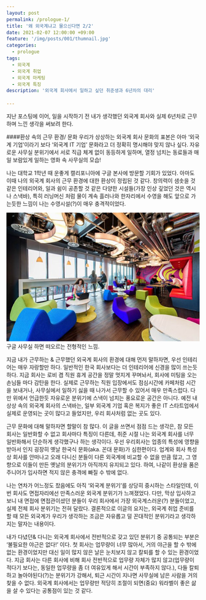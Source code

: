 ```yaml
---
layout: post
permalink: /prologue-1/
title: '왜 외국계냐고 물으신다면 2/2'
date: 2021-02-07 12:00:00 +09:00
feature: '/img/posts/001/thumnail.jpg'
categories:
  - prologue
tags:
  - 외국계
  - 외국계 취업
  - 외국계 마케팅
  - 외국계 특징
description: '외국계 회사에서 일하고 싶던 취준생과 6년차의 대리'

---
```

지난 포스팅에 이어, 일을 시작하기 전 내가 생각했던 외국계 회사와 실제 6년차로 근무하며 느낀 생각을 써보려 한다.


####환상 속의 근무 환경/ 문화
우리가 상상하는 외국계 회사 문화의 표본은 아마 ‘외국계 기업’이라기 보다 ‘외국계 IT 기업’ 문화라고 더 정확히 명시해야 맞지 않나 싶다. 자유로운 사무실 분위기에서 서로 직급 체계 없이 동등하게 일하며, 열정 넘치는 동료들과 매일 보람있게 일하는 영화 속 사무실의 모습!

나는 대학교 1학년 때 운좋게 캘리포니아에 구글 본사에 방문할 기회가 있었다. 아마도 이때 나의 외국계 회사의 근무 환경에 대한 환상이 정립된 것 같다. 창의력이 샘솟을 것 같은 인테리어와, 일과 쉼이 공존할 것 같은 다양한 시설들(가장 인상 깊었던 것은 역시나 스낵바), 특히 러닝머신 처럼 물이 계속 흘러나와 한자리에서 수영을 해도 앞으로 가는듯한 느낌이 나는 수영시설(?)이 매우 충격적이었다.

![환상 속 외국계 회사 사무실](/img/posts/002/google.jpg)
구글 사무실 하면 떠오르는 전형적인 느낌.

지금 내가 근무하는 & 근무했던 외국계 회사의 환경에 대해 먼저 말하자면, 우선 인테리어는 매우 자랑할만 하다. 일반적인 한국 회사보다는 더 인테리어에 신경을 많이 쓰는듯 하다. 지금 회사는 로비 겸 직원 휴게 공간을 정말 멋지게 꾸며놔서, 회사에 미팅을 오는 손님들 마다 감탄을 한다. 실제로 근무하는 직원 입장에서도 점심시간에 카페처럼 시간을 보내거나, 사무실에서 일하기 싫을 때 나가서 근무할 수 있어서 매우 만족스럽다. 다만 위에서 언급한듯 자유로운 분위기에 스낵이 넘치는 풍요로운 공간은 아니다.  예전 내 상상 속의 외국계 회사의 스낵바는, 일부 외국계 기업 혹은 복지가 좋은 IT 스타트업에서 실제로 운영되는 곳이 많다고 들었지만, 우리 회사처럼 없는 곳도 있다.

근무 문화에 대해 말하자면 할말이 참 많다. 이 글을 쓰면서 점점 드는 생각은, 참 모든 회사는 일반화할 수 없고 회사마다 특징이 다른데, 취준 시절 나는 외국계 회사를 너무 일반화해서 단순하게 생각했구나 하는 생각이다. 우선 우리회사는 업종의 특성에 영향을 받아서 인지 굉장히 옛날 한국식 문화(aka. 꼰대 문화)가 심한편이다. 업계와 회사 특성 상 회사를 안떠나고 오래 다니신 분들이 다른 외국계에 비교할 수 없을 만큼 많고, 그 영향으로 이들이 만든 옛날의 분위기가 아직까지 유지되고 있다. 하여, 나같이 환상을 품은 주니어가 입사하면 적지 않은 충격에 빠질 수 밖에 없다.

나는 연차가 어느정도 찼음에도 아직 ‘외국계 분위기’를 상당히 중시하는 스타일인데, 이번 회사도 면접자리에선 만족스러운 외국계 분위기가 느껴졌었다. 다만, 막상 입사하고 보니 내 면접에 면접관이셨던 분들이 우리 회사에서 가장 외국계스러운(?) 분들이었고, 실제 전체 회사 분위기는 전혀 달랐다. 결론적으로 이글의 요지는, 외국계 취업 준비를 할 때 모든 외국계가 우리가 생각하는 조금은 자유롭고 덜 꼰대적인 분위기라고 생각하지는 말자는 내용이다.

내가 다녔던& 다니는 외국계 회사에서 전반적으로 갖고 있던 분위기 중 공통되는 부분은 ‘불필요한 야근은 없다!’ 이다. 첫 회사는 업무량이 너무 많아서, 거의 야근을 할 수 밖에 없는 환경이었지만 대신 일이 많지 않은 날은 눈치보지 않고 칼퇴를 할 수 있는 환경이었다. 지금 회사는 다른 회사에 비해 회사 전반적으로 업무량 자체가 많지 않고(업무량이 적다기 보다는, 동일한 업무량을 좀 더 여유있게 해서 시간이 부족하지 않다.), 다들 칼퇴하고 놀아야된다(?)는 분위기가 강해서, 퇴근 시간이 지나면 사무실에 남은 사람을 거의 찾을 수 없다. 외국계 회사에서는 업무량만 적당히 조절이 되면(중요) 워라벨이 좋은 삶을 살 수 있다는 공통점이 있는 것 같다.
